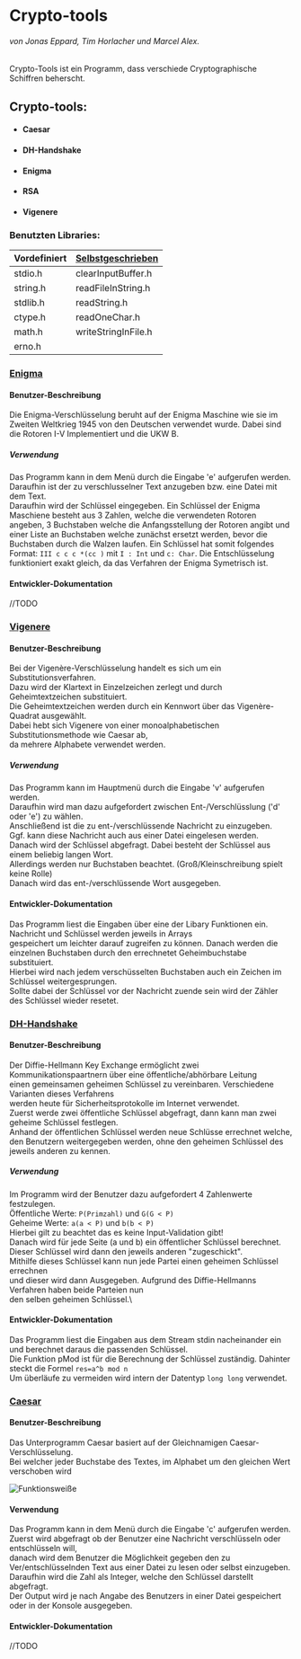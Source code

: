 # **Crypto-tools**
###### *von Jonas Eppard, Tim Horlacher und Marcel Alex.*

Crypto-Tools ist ein Programm, dass verschiede Cryptographische Schiffren beherscht.
## Crypto-tools:
* #### Caesar
* #### DH-Handshake
* #### Enigma 
* #### RSA
* #### Vigenere


### Benutzten Libraries: 
Vordefiniert | [Selbstgeschrieben]
------------ | -----------------
stdio.h      | clearInputBuffer.h
string.h     | readFileInString.h
stdlib.h     | readString.h
ctype.h      | readOneChar.h
math.h       | writeStringInFile.h
erno.h       |


### [Enigma]
#### Benutzer-Beschreibung
Die Enigma-Verschlüsselung beruht auf der Enigma Maschine wie sie im Zweiten Weltkrieg 1945 von den Deutschen 
verwendet wurde. Dabei sind die Rotoren I-V Implementiert und die UKW B.
##### Verwendung
Das Programm kann in dem Menü durch die Eingabe 'e' aufgerufen werden. \
Daraufhin ist der zu verschlusselner Text anzugeben bzw. eine Datei mit dem Text.\
Daraufhin wird der Schlüssel eingegeben. Ein Schlüssel der Enigma Maschiene besteht aus 3 Zahlen,
welche die verwendeten Rotoren angeben, 3 Buchstaben welche die Anfangsstellung der Rotoren angibt
und einer Liste an Buchstaben welche zunächst ersetzt werden, bevor die Buchstaben durch die Walzen laufen.
Ein Schlüssel hat somit folgendes Format: ```III c c c *(cc )``` mit ```I : Int``` und ```c: Char```.
Die Entschlüsselung funktioniert exakt gleich, da das Verfahren der Enigma Symetrisch ist.
#### Entwickler-Dokumentation
//TODO


### [Vigenere]
#### Benutzer-Beschreibung
Bei der Vigenère-Verschlüsselung handelt es sich um ein Substitutionsverfahren.\
Dazu wird der Klartext in Einzelzeichen zerlegt und durch Geheimtextzeichen substituiert.\
Die Geheimtextzeichen werden durch ein Kennwort über das Vigenère-Quadrat ausgewählt.\
Dabei hebt sich Vigenere von einer monoalphabetischen Substitutionsmethode wie Caesar ab,\
da mehrere Alphabete verwendet werden.
##### Verwendung
Das Programm kann im Hauptmenü durch die Eingabe 'v' aufgerufen werden.\
Daraufhin wird man dazu aufgefordert zwischen Ent-/Verschlüsslung ('d' oder 'e') zu wählen.\
Anschließend ist die zu ent-/verschlüssende Nachricht zu einzugeben.\
Ggf. kann diese Nachricht auch aus einer Datei eingelesen werden.\
Danach wird der Schlüssel abgefragt. Dabei besteht der Schlüssel aus einem beliebig langen Wort.\
Allerdings werden nur Buchstaben beachtet. (Groß/Kleinschreibung spielt keine Rolle)\
Danach wird das ent-/verschlüssende Wort ausgegeben.
#### Entwickler-Dokumentation
Das Programm liest die Eingaben über eine der Libary Funktionen ein. Nachricht und Schlüssel werden jeweils in Arrays\
gespeichert um leichter darauf zugreifen zu können. Danach werden die einzelnen Buchstaben durch den errechnetet Geheimbuchstabe substituiert.\
Hierbei wird nach jedem verschüsselten Buchstaben auch ein Zeichen im Schlüssel weitergesprungen.\
Sollte dabei der Schlüssel vor der Nachricht zuende sein wird der Zähler des Schlüssel wieder resetet.

### [DH-Handshake]
#### Benutzer-Beschreibung
Der Diffie-Hellmann Key Exchange ermöglicht zwei Kommunikationspaartnern über eine öffentliche/abhörbare Leitung\
einen gemeinsamen geheimen Schlüssel zu vereinbaren. Verschiedene Varianten dieses Verfahrens\
werden heute für Sicherheitsprotokolle im Internet verwendet.\
Zuerst werde zwei öffentliche Schlüssel abgefragt, dann kann man zwei geheime Schlüssel festlegen.\
Anhand der öffentlichen Schlüssel werden neue Schlüsse errechnet welche, \
den Benutzern weitergegeben werden, ohne den geheimen Schlüssel des jeweils anderen zu kennen.
##### Verwendung
Im Programm wird der Benutzer dazu aufgefordert 4 Zahlenwerte festzulegen.\
Öffentliche Werte: ```P(Primzahl)``` und ```G(G < P)```\
Geheime Werte: ```a(a < P)``` und ```b(b < P)```\
Hierbei gilt zu beachtet das es keine Input-Validation gibt!\
Danach wird für jede Seite (a und b) ein öffentlicher Schlüssel berechnet.\
Dieser Schlüssel wird dann den jeweils anderen "zugeschickt".\
Mithilfe dieses Schlüssel kann nun jede Partei einen geheimen Schlüssel errechnen\
und dieser wird dann Ausgegeben. Aufgrund des Diffie-Hellmanns Verfahren haben beide Parteien nun\
den selben geheimen Schlüssel.\
#### Entwickler-Dokumentation
Das Programm liest die Eingaben aus dem Stream stdin nacheinander ein und berechnet daraus die passenden Schlüssel.\
Die Funktion pMod ist für die Berechnung der Schlüssel zuständig. Dahinter steckt die Formel ```res=a^b mod n```\
Um überläufe zu vermeiden wird intern der Datentyp ```long long``` verwendet.

### [Caesar]
#### Benutzer-Beschreibung
Das Unterprogramm Caesar basiert auf der Gleichnamigen Caesar-Verschlüsselung.\
Bei welcher jeder Buchstabe des Textes, im Alphabet um den gleichen Wert verschoben wird 

![Funktionsweiße](https://upload.wikimedia.org/wikipedia/commons/thumb/2/2b/Caesar3.svg/330px-Caesar3.svg.png "Bildlichen darstellung der Funktionsweiße")

#### Verwendung
Das Programm kann in dem Menü durch die Eingabe 'c' aufgerufen werden. \
Zuerst wird abgefragt ob der Benutzer eine Nachricht verschlüsseln oder entschlüsseln will,\
danach wird dem Benutzer  die Möglichkeit gegeben den zu Ver/entschlüsselnden Text aus einer Datei zu lesen oder selbst einzugeben.\
Daraufhin wird die Zahl als Integer, welche den Schlüssel darstellt abgefragt.\
Der Output wird je nach Angabe des Benutzers in einer Datei gespeichert oder in der Konsole ausgegeben.

#### Entwickler-Dokumentation
//TODO

[Selbstgeschrieben]:https://github.com/eintim/crypto-tools/tree/main/src/lib
[Enigma]:https://github.com/eintim/crypto-tools/blob/main/src/enigma/enigma.c
[Vigenere]:https://github.com/eintim/crypto-tools/blob/main/src/vigenere/vigenere.c
[DH-Handshake]:https://github.com/eintim/crypto-tools/blob/main/src/diffiehellman/diffiehellman.c
[Caesar]:https://github.com/eintim/crypto-tools/blob/main/src/caesar/caesar.c
          